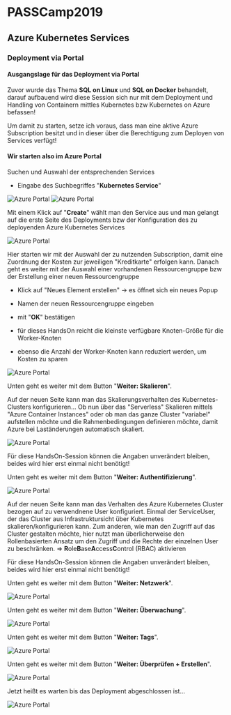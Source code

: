 # PASSCamp2019
## Azure Kubernetes Services
### Deployment via Portal

#### Ausgangslage für das Deployment via Portal
Zuvor wurde das Thema **SQL on Linux** und **SQL on Docker** behandelt, darauf aufbauend wird diese Session sich nur mit dem Deployment und Handling von Containern mittles Kubernetes bzw Kubernetes on Azure befassen!

Um damit zu starten, setze ich voraus, dass man eine aktive Azure Subscription besitzt und in dieser über die Berechtigung zum Deployen von Services verfügt!

#### Wir starten also im Azure Portal
Suchen und Auswahl der entsprechenden Services
- Eingabe des Suchbegriffes "**Kubernetes Service**"
<img src="https://www.sql-aus-hamburg.de/wp-content/uploads/2019/11/22-11-2019-01-e1574693334808.png" alt="Azure Portal" title="Startseite im Azure Portal" />

<img src="https://www.sql-aus-hamburg.de/wp-content/uploads/2019/11/22-11-2019-02-e1574693363601.png" alt="Azure Portal" title="Suchen des Azure Services - Azure Kubernetes Services" />

Mit einem Klick auf "**Create**" wählt man den Service aus und man gelangt auf die erste Seite des Deployments bzw der Konfiguration des zu deployenden Azure Kubernetes Services

<img src="https://www.sql-aus-hamburg.de/wp-content/uploads/2019/11/22-11-2019-04-e1574693396126.png" alt="Azure Portal" title="Erstellen des Azure Kubernetes Services" />

Hier starten wir mit der Auswahl der zu nutzenden Subscription, damit eine Zuordnung der Kosten zur jeweiligen "Kreditkarte" erfolgen kann.
Danach geht es weiter mit der Auswahl einer vorhandenen Ressourcengruppe bzw der Erstellung einer neuen Ressourcengruppe 
  - Klick auf "Neues Element erstellen" -> es öffnet sich ein neues Popup
  - Namen der neuen Ressourcengruppe eingeben
  - mit "**OK**" bestätigen
  
  - für dieses HandsOn reicht die kleinste verfügbare Knoten-Größe für die Worker-Knoten
  - ebenso die Anzahl der Worker-Knoten kann reduziert werden, um Kosten zu sparen
  
<img src="https://www.sql-aus-hamburg.de/wp-content/uploads/2019/11/22-11-2019-05-e1574693418471.png" alt="Azure Portal" title="Azure Kubernetes Services - Vergabe der weiteren Namen/Region/Clustergröße/KubernetesVersion" />
 
Unten geht es weiter mit dem Button "**Weiter: Skalieren**".
 
Auf der neuen Seite kann man das Skalierungsverhalten des Kubernetes-Clusters konfigurieren... Ob nun über das "Serverless" Skalieren mittels "Azure Container Instances" oder ob man das ganze Cluster "variabel" aufstellen möchte und die Rahmenbedingungen definieren möchte, damit Azure bei Laständerungen automatisch skaliert.

<img src="https://www.sql-aus-hamburg.de/wp-content/uploads/2019/11/22-11-2019-06-e1574693446289.png" alt="Azure Portal" title="Azure Kubernetes Services - Aktivieren der Features für virtuelleKnoten oder Skalierungsgruppen" />

Für diese HandsOn-Session können die Angaben unverändert bleiben, beides wird hier erst einmal nicht benötigt!

Unten geht es weiter mit dem Button "**Weiter: Authentifizierung**".

<img src="https://www.sql-aus-hamburg.de/wp-content/uploads/2019/11/22-11-2019-07-e1574693471895.png" alt="Azure Portal" title="Azure Kubernetes Services - Aktivieren von RoleBasedAccessControl und Definition des ServicePrincipals" />

Auf der neuen Seite kann man das Verhalten des Azure Kubernetes Cluster bezogen auf zu verwendnene User konfiguriert. Einmal der ServiceUser, der das Cluster aus Infrastruktursicht über Kubernetes skalieren/konfigurieren kann. Zum anderen, wie man den Zugriff auf  das Cluster gestalten möchte, hier nutzt man überlicherweise den Rollenbasierten Ansatz um den Zugriff und die Rechte der einzelnen User zu beschränken. => **R**ole**B**ase**A**ccess**C**ontrol (RBAC) aktivieren

Für diese HandsOn-Session können die Angaben unverändert bleiben, beides wird hier erst einmal nicht benötigt!

Unten geht es weiter mit dem Button "**Weiter: Netzwerk**".

<img src="https://www.sql-aus-hamburg.de/wp-content/uploads/2019/11/22-11-2019-08-e1574696725689.png" alt="Azure Portal" title="Azure Kubernetes Services - Konfiguration und Aktivierung der unterschiedlichen Netzwerk-Bereiche sowie Loadbalancing und Endpunkte" />

Unten geht es weiter mit dem Button "**Weiter: Überwachung**".

<img src="https://www.sql-aus-hamburg.de/wp-content/uploads/2019/11/22-11-2019-09-e1574696838673.png" alt="Azure Portal" title="Azure Kubernetes Services - Konfiguration und Aktivierung der unterschiedlichen Netzwerk-Bereiche sowie Loadbalancing und Endpunkte" />

Unten geht es weiter mit dem Button "**Weiter: Tags**".

<img src="https://www.sql-aus-hamburg.de/wp-content/uploads/2019/11/22-11-2019-10-e1574696945895.png" alt="Azure Portal" title="Azure Kubernetes Services - Konfiguration und Aktivierung der unterschiedlichen Netzwerk-Bereiche sowie Loadbalancing und Endpunkte" />

Unten geht es weiter mit dem Button "**Weiter: Überprüfen + Erstellen**".

<img src="https://www.sql-aus-hamburg.de/wp-content/uploads/2019/11/22-11-2019-11-e1574696982938.png" alt="Azure Portal" title="Azure Kubernetes Services - Konfiguration und Aktivierung der unterschiedlichen Netzwerk-Bereiche sowie Loadbalancing und Endpunkte" />

Jetzt heißt es warten bis das Deployment abgeschlossen ist...

<img src="https://www.sql-aus-hamburg.de/wp-content/uploads/2019/11/22-11-2019-13-e1574697052974.png" alt="Azure Portal" title="Azure Kubernetes Services - Konfiguration und Aktivierung der unterschiedlichen Netzwerk-Bereiche sowie Loadbalancing und Endpunkte" />
